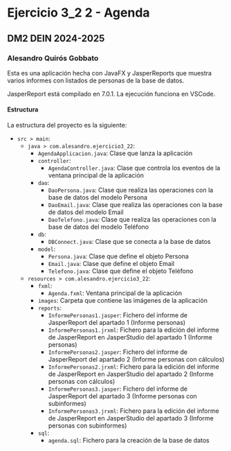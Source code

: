 # Ejercicio 3_2 2 - Agenda
## DM2 DEIN 2024-2025
### Alesandro Quirós Gobbato

Esta es una aplicación hecha con JavaFX y JasperReports que muestra varios informes con listados de personas de la base de datos.

JasperReport está compilado en 7.0.1. La ejecución funciona en VSCode.

#### Estructura

La estructura del proyecto es la siguiente:
- `src > main`:
    - `java > com.alesandro.ejercicio3_22`:
        - `AgendaApplicacion.java`: Clase que lanza la aplicación
        - `controller`:
          - `AgendaController.java`: Clase que controla los eventos de la ventana principal de la aplicación
        - `dao`:
          - `DaoPersona.java`: Clase que realiza las operaciones con la base de datos del modelo Persona
          - `DaoEmail.java`: Clase que realiza las operaciones con la base de datos del modelo Email
          - `DaoTelefono.java`: Clase que realiza las operaciones con la base de datos del modelo Teléfono
        - `db`:
          - `DBConnect.java`: Clase que se conecta a la base de datos
        - `model`:
          - `Persona.java`: Clase que define el objeto Persona
          - `Email.java`: Clase que define el objeto Email
          - `Telefono.java`: Clase que define el objeto Teléfono
    - `resources > com.alesandro.ejercicio3_22`:
        - `fxml`:
          - `Agenda.fxml`: Ventana principal de la aplicación
        - `images`: Carpeta que contiene las imágenes de la aplicación
        - `reports`:
          - `InformePersonas1.jasper`: Fichero del informe de JasperReport del apartado 1 (Informe personas)
          - `InformePersonas1.jrxml`: Fichero para la edición del informe de JasperReport en JasperStudio del apartado 1 (Informe personas)
          - `InformePersonas2.jasper`: Fichero del informe de JasperReport del apartado 2 (Informe personas con cálculos)
          - `InformePersonas2.jrxml`: Fichero para la edición del informe de JasperReport en JasperStudio del apartado 2 (Informe personas con cálculos)
          - `InformePersonas3.jasper`: Fichero del informe de JasperReport del apartado 3 (Informe personas con subinformes)
          - `InformePersonas3.jrxml`: Fichero para la edición del informe de JasperReport en JasperStudio del apartado 3 (Informe personas con subinformes)
        - `sql`:
          - `agenda.sql`: Fichero para la creación de la base de datos
